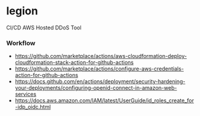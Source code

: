 # legion
CI/CD AWS Hosted DDoS Tool

### Workflow
 - https://github.com/marketplace/actions/aws-cloudformation-deploy-cloudformation-stack-action-for-github-actions
 - https://github.com/marketplace/actions/configure-aws-credentials-action-for-github-actions
 - https://docs.github.com/en/actions/deployment/security-hardening-your-deployments/configuring-openid-connect-in-amazon-web-services
 - https://docs.aws.amazon.com/IAM/latest/UserGuide/id_roles_create_for-idp_oidc.html
